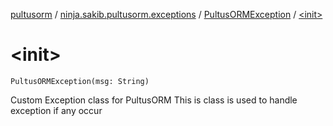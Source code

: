 [pultusorm](../../index.md) / [ninja.sakib.pultusorm.exceptions](../index.md) / [PultusORMException](index.md) / [&lt;init&gt;](.)

# &lt;init&gt;

`PultusORMException(msg: String)`

Custom Exception class for PultusORM
This is class is used to handle exception
if any occur


